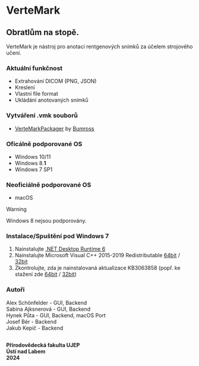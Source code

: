 # VerteMark
## Obratlům na stopě.

VerteMark je nástroj pro anotaci rentgenových snímků za účelem strojového učení.

### Aktuální funkčnost
* Extrahování DICOM (PNG, JSON)
* Kreslení
* Vlastní file format
* Ukládání anotovaných snímků

### Vytváření .vmk souborů
* [VerteMarkPackager](https://github.com/Bumross/VerteMarkPackager/) by [Bumross](https://github.com/Bumross)

### Oficálně podporované OS
* Windows 10/11
* Windows 8.**1**
* Windows 7 SP1

### Neoficiálně podporované OS
* macOS

> [!WARNING]  
> Windows 8 nejsou podporovány.

### Instalace/Spuštění pod Windows 7
1. Nainstalujte [.NET Desktop Runtime 6](https://dotnet.microsoft.com/en-us/download/dotnet/6.0)
2. Nainstalujte Microsoft Visual C++ 2015-2019 Redistributable [64bit](https://aka.ms/vs/16/release/vc_redist.x64.exe) / [32bit](https://aka.ms/vs/16/release/vc_redist.x86.exe)
3. Zkontrolujte, zda je nainstalovaná aktualizace KB3063858 (popř. ke stažení zde [64bit](https://www.microsoft.com/download/details.aspx?id=47442) / [32bit](https://www.microsoft.com/download/details.aspx?id=47409))

### Autoři

Alex Schönfelder -  GUI, Backend\
Sabina Ajksnerová - GUI, Backend\
Hynek Půta - GUI, Backend, macOS Port\
Josef Bér - Backend\
Jakub Kepič - Backend

##

**Přírodovědecká fakulta UJEP\
Ústí nad Labem\
2024**
